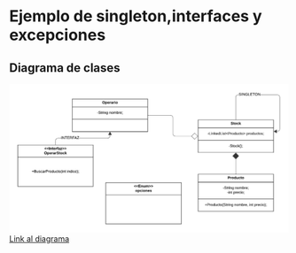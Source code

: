 <h1>Ejemplo de singleton,interfaces y excepciones</h1>

<h2>Diagrama de clases</h2>

<img src="DCU.png">
<a href="https://lucid.app/lucidchart/d5ed8d42-2a38-4116-9e87-94c33de62069/edit?view_items=Jc~-EbOd8KwZ&invitationId=inv_6b6a7452-f46f-4d6d-95b0-8fae7e8bd29a">Link al diagrama</a>
